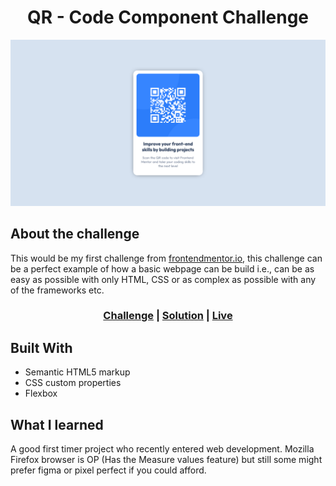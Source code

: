 
<h1 align="center">QR - Code Component Challenge</h1>

![Project Preview](images/Design-preview.png)

## About the challenge

This would be my first challenge from [frontendmentor.io](https://www.frontendmentor.io), this challenge can be a perfect example of how a basic webpage can be build i.e., can be as easy as possible with only HTML, CSS or as complex as possible with any of the frameworks etc.

<h3 align="center"> <a href="https://www.frontendmentor.io/challenges/qr-code-component-iux_sIO_H">Challenge</a> | <a href="https://www.frontendmentor.io/solutions/qr-code-component-solution-R21vR9nZqP">Solution</a> |
<a href="https://lazzyy.github.io/QR-code-component-frontendmentor">Live</a></h3>

## Built With

- Semantic HTML5 markup
- CSS custom properties
- Flexbox

## What I learned

A good first timer project who recently entered web development. Mozilla Firefox browser is OP (Has the Measure values feature) but still some might prefer figma or pixel perfect if you could afford.
